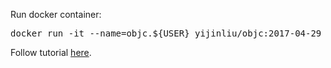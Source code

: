 Run docker container:
<pre>
docker run -it --name=objc.${USER} yijinliu/objc:2017-04-29
</pre>
Follow tutorial [here](http://www.nongnu.org/gstutorial/en/).
